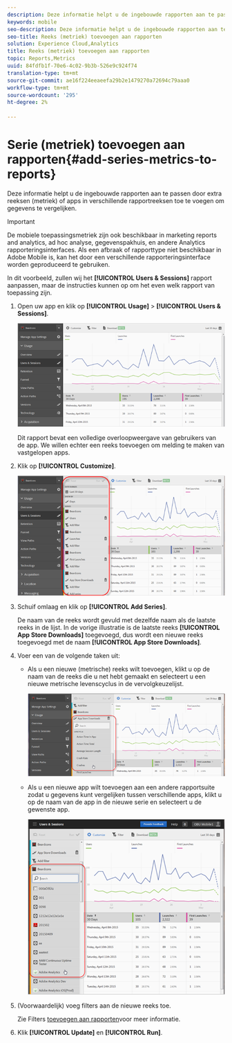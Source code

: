 ```yaml
---
description: Deze informatie helpt u de ingebouwde rapporten aan te passen door extra reeksen (metriek) of apps in verschillende rapportreeksen toe te voegen om gegevens te vergelijken.
keywords: mobile
seo-description: Deze informatie helpt u de ingebouwde rapporten aan te passen door extra reeksen (metriek) of apps in verschillende rapportreeksen toe te voegen om gegevens te vergelijken.
seo-title: Reeks (metriek) toevoegen aan rapporten
solution: Experience Cloud,Analytics
title: Reeks (metriek) toevoegen aan rapporten
topic: Reports,Metrics
uuid: 84fdfb1f-70e6-4c02-9b3b-526e9c924f74
translation-type: tm+mt
source-git-commit: ae16f224eeaeefa29b2e1479270a72694c79aaa0
workflow-type: tm+mt
source-wordcount: '295'
ht-degree: 2%

---
```



# Serie (metriek) toevoegen aan rapporten{#add-series-metrics-to-reports}

Deze informatie helpt u de ingebouwde rapporten aan te passen door extra reeksen (metriek) of apps in verschillende rapportreeksen toe te voegen om gegevens te vergelijken.

>[!IMPORTANT]
>
>De mobiele toepassingsmetriek zijn ook beschikbaar in marketing reports and analytics, ad hoc analyse, gegevenspakhuis, en andere Analytics rapporteringsinterfaces. Als een afbraak of rapporttype niet beschikbaar in Adobe Mobile is, kan het door een verschillende rapporteringsinterface worden geproduceerd te gebruiken.

In dit voorbeeld, zullen wij het **[!UICONTROL Users & Sessions]** rapport aanpassen, maar de instructies kunnen op om het even welk rapport van toepassing zijn.

1. Open uw app en klik op **[!UICONTROL Usage]** > **[!UICONTROL Users & Sessions]**.

   ![Stap Resultaat](assets/customize1.png)

   Dit rapport bevat een volledige overloopweergave van gebruikers van de app. We willen echter een reeks toevoegen om melding te maken van vastgelopen apps.

1. Klik op **[!UICONTROL Customize]**.

   ![Stap Resultaat](assets/customize2.png)

1. Schuif omlaag en klik op **[!UICONTROL Add Series]**.

   De naam van de reeks wordt gevuld met dezelfde naam als de laatste reeks in de lijst. In de vorige illustratie is de laatste reeks **[!UICONTROL App Store Downloads]** toegevoegd, dus wordt een nieuwe reeks toegevoegd met de naam **[!UICONTROL App Store Downloads]**.

1. Voer een van de volgende taken uit:

   * Als u een nieuwe (metrische) reeks wilt toevoegen, klikt u op de naam van de reeks die u net hebt gemaakt en selecteert u een nieuwe metrische levenscyclus in de vervolgkeuzelijst.

      ![Stap Resultaat](assets/add_series.png)

   * Als u een nieuwe app wilt toevoegen aan een andere rapportsuite zodat u gegevens kunt vergelijken tussen verschillende apps, klikt u op de naam van de app in de nieuwe serie en selecteert u de gewenste app.

      ![](assets/add_series_app.png)

1. (Voorwaardelijk) voeg filters aan de nieuwe reeks toe.

   Zie Filters [toevoegen aan rapporten](/help/using/usage/reports-customize/t-reports-customize.md)voor meer informatie.
1. Klik **[!UICONTROL Update]** en **[!UICONTROL Run]**.
